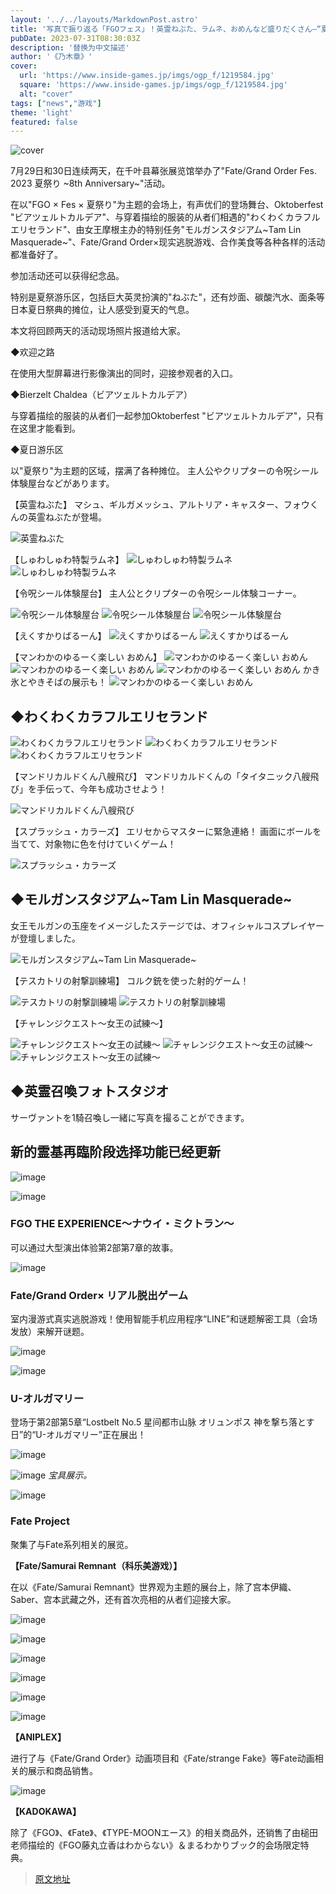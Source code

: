 ```yaml
---
layout: '../../layouts/MarkdownPost.astro'
title: '写真で振り返る「FGOフェス」！英霊ねぶた、ラムネ、おめんなど盛りだくさん―“夏祭り一色”だった会場の様子をお届け'
pubDate: 2023-07-31T08:30:03Z
description: '替换为中文描述'
author: '《乃木章》'
cover:
  url: 'https://www.inside-games.jp/imgs/ogp_f/1219584.jpg'
  square: 'https://www.inside-games.jp/imgs/ogp_f/1219584.jpg'
  alt: "cover"
tags: ["news","游戏"]
theme: 'light'
featured: false
---
```


![cover](https://www.inside-games.jp/imgs/ogp_f/1219584.jpg)

7月29日和30日连续两天，在千叶县幕张展览馆举办了"Fate/Grand Order Fes. 2023 夏祭り ~8th Anniversary~"活动。

在以"FGO × Fes × 夏祭り"为主题的会场上，有声优们的登场舞台、Oktoberfest "ビアツェルトカルデア"、与穿着描绘的服装的从者们相遇的"わくわくカラフルエリセランド"、由女王摩根主办的特别任务"モルガンスタジアム~Tam Lin Masquerade~"、Fate/Grand Order×现实逃脱游戏、合作美食等各种各样的活动都准备好了。

参加活动还可以获得纪念品。

特别是夏祭游乐区，包括巨大英灵扮演的"ねぶた"，还有炒面、碳酸汽水、面条等日本夏日祭典的摊位，让人感受到夏天的气息。

本文将回顾两天的活动现场照片报道给大家。

◆欢迎之路

在使用大型屏幕进行影像演出的同时，迎接参观者的入口。

◆Bierzelt Chaldea（ビアツェルトカルデア）

与穿着描绘的服装的从者们一起参加Oktoberfest "ビアツェルトカルデア"，只有在这里才能看到。

◆夏日游乐区

以"夏祭り"为主题的区域，摆满了各种摊位。
主人公やクリプターの令呪シール体験屋台などがあります。

【英霊ねぶた】
マシュ、ギルガメッシュ、アルトリア・キャスター、フォウくんの英霊ねぶたが登場。

![英霊ねぶた](https://www.inside-games.jp/imgs/zoom/1219584.jpg)

【しゅわしゅわ特製ラムネ】
![しゅわしゅわ特製ラムネ](https://www.inside-games.jp/imgs/zoom/1219577.jpg)
![しゅわしゅわ特製ラムネ](https://www.inside-games.jp/imgs/zoom/1219637.jpg)

【令呪シール体験屋台】
主人公とクリプターの令呪シール体験コーナー。

![令呪シール体験屋台](https://www.inside-games.jp/imgs/zoom/1219578.jpg)
![令呪シール体験屋台](https://www.inside-games.jp/imgs/zoom/1219636.jpg)
![令呪シール体験屋台](https://www.inside-games.jp/imgs/zoom/1219642.jpg)

【えくすかりばるーん】
![えくすかりばるーん](https://www.inside-games.jp/imgs/zoom/1219579.jpg)
![えくすかりばるーん](https://www.inside-games.jp/imgs/zoom/1219580.jpg)

【マンわかのゆるーく楽しい おめん】
![マンわかのゆるーく楽しい おめん](https://www.inside-games.jp/imgs/zoom/1219581.jpg)
![マンわかのゆるーく楽しい おめん](https://www.inside-games.jp/imgs/zoom/1219582.jpg)
![マンわかのゆるーく楽しい おめん](https://www.inside-games.jp/imgs/zoom/1219623.jpg)
かき氷とやきそばの展示も！
![マンわかのゆるーく楽しい おめん](https://www.inside-games.jp/imgs/zoom/1219624.jpg)

## ◆わくわくカラフルエリセランド
![わくわくカラフルエリセランド](https://www.inside-games.jp/imgs/zoom/1219625.jpg)
![わくわくカラフルエリセランド](https://www.inside-games.jp/imgs/zoom/1219573.jpg)
![わくわくカラフルエリセランド](https://www.inside-games.jp/imgs/zoom/1219574.jpg)

【マンドリカルドくん八艘飛び】
マンドリカルドくんの「タイタニック八艘飛び」を手伝って、今年も成功させよう！

![マンドリカルドくん八艘飛び](https://www.inside-games.jp/imgs/zoom/1219627.jpg)

【スプラッシュ・カラーズ】
エリセからマスターに緊急連絡！
画面にボールを当てて、対象物に色を付けていくゲーム！

![スプラッシュ・カラーズ](https://www.inside-games.jp/imgs/zoom/1219626.jpg)

## ◆モルガンスタジアム~Tam Lin Masquerade~
女王モルガンの玉座をイメージしたステージでは、オフィシャルコスプレイヤーが登壇しました。

![モルガンスタジアム~Tam Lin Masquerade~](https://www.inside-games.jp/imgs/zoom/1219586.jpg)

【テスカトリの射撃訓練場】
コルク銃を使った射的ゲーム！

![テスカトリの射撃訓練場](https://www.inside-games.jp/imgs/zoom/1219592.jpg)
![テスカトリの射撃訓練場](https://www.inside-games.jp/imgs/zoom/1219593.jpg)

【チャレンジクエスト～女王の試練～】

![チャレンジクエスト～女王の試練～](https://www.inside-games.jp/imgs/zoom/1219635.jpg)
![チャレンジクエスト～女王の試練～](https://www.inside-games.jp/imgs/zoom/1219590.jpg)
![チャレンジクエスト～女王の試練～](https://www.inside-games.jp/imgs/zoom/1219591.jpg)

## ◆英霊召喚フォトスタジオ
サーヴァントを1騎召喚し一緒に写真を撮ることができます。
## 新的霊基再臨阶段选择功能已经更新

![image](https://www.inside-games.jp/imgs/zoom/1219633.jpg)

![image](https://www.inside-games.jp/imgs/zoom/1219634.jpg)

### FGO THE EXPERIENCE～ナウイ・ミクトラン～

可以通过大型演出体验第2部第7章的故事。

![image](https://www.inside-games.jp/imgs/zoom/1219628.jpg)

### Fate/Grand Order× リアル脱出ゲーム

室内漫游式真实逃脱游戏！使用智能手机应用程序“LINE”和谜题解密工具（会场发放）来解开谜题。

![image](https://www.inside-games.jp/imgs/zoom/1219608.jpg)

![image](https://www.inside-games.jp/imgs/zoom/1219646.jpg)

### U-オルガマリー

登场于第2部第5章“Lostbelt No.5 星间都市山脉 オリュンポス 神を撃ち落とす日”的“U-オルガマリー”正在展出！

![image](https://www.inside-games.jp/imgs/zoom/1219604.jpg)

![image](https://www.inside-games.jp/imgs/zoom/1219594.jpg)
*宝具展示。*

![image](https://www.inside-games.jp/imgs/zoom/1219595.jpg)

### Fate Project

聚集了与Fate系列相关的展览。

**【Fate/Samurai Remnant（科乐美游戏）】**

在以《Fate/Samurai Remnant》世界观为主题的展台上，除了宫本伊織、Saber、宫本武藏之外，还有首次亮相的从者们迎接大家。

![image](https://www.inside-games.jp/imgs/zoom/1219598.jpg)

![image](https://www.inside-games.jp/imgs/zoom/1219599.jpg)

![image](https://www.inside-games.jp/imgs/zoom/1219600.jpg)

![image](https://www.inside-games.jp/imgs/zoom/1219601.jpg)

![image](https://www.inside-games.jp/imgs/zoom/1219602.jpg)

![image](https://www.inside-games.jp/imgs/zoom/1219603.jpg)

**【ANIPLEX】**

进行了与《Fate/Grand Order》动画项目和《Fate/strange Fake》等Fate动画相关的展示和商品销售。

![image](https://www.inside-games.jp/imgs/zoom/1219596.jpg)

**【KADOKAWA】**

除了《FGO》、《Fate》、《TYPE-MOONエース》的相关商品外，还销售了由槌田老师描绘的《FGO藤丸立香はわからない》＆まるわかりブック的会场限定特典。

>[原文地址](https://www.inside-games.jp/article/2023/07/31/147540.html)  